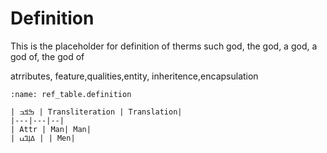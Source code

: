 # Definition

This is the placeholder for definition of therms
such god, the god, a god, a god of, the god of

atrributes, feature,qualities,entity, inheritence,encapsulation


```{table} Definitions
:name: ref_table.definition

| ߒߞߏ | Transliteration | Translation|
|---|---|--|
| Attr | Man| Man|
| ߡߊ߲ߣߎ | | Men|

```